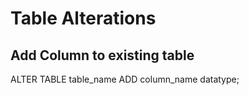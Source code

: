 # Table Alterations

## Add Column to existing table
ALTER TABLE table_name
ADD column_name datatype;